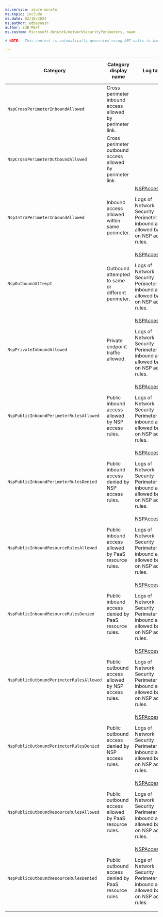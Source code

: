 ```yaml
---
ms.service: azure-monitor
ms.topic: include
ms.date: 02/19/2024
ms.author: edbaynash
author: EdB-MSFT
ms.custom: Microsoft.Network/networkSecurityPerimeters, naam

# NOTE:  This content is automatically generated using API calls to Azure. Any edits made on these files will be overwritten in the next run of the script. 

---
```

  
  
|Category|Category display name| Log table| [Supports basic log plan](/azure/azure-monitor/logs/basic-logs-configure?tabs=portal-1#compare-the-basic-and-analytics-log-data-plans)|[Supports ingestion-time transformation](/azure/azure-monitor/essentials/data-collection-transformations)| Example queries |Costs to export|
|---|---|---|---|---|---|---|
|`NspCrossPerimeterInboundAllowed` |Cross perimeter inbound access allowed by perimeter link. ||No|No||Yes |
|`NspCrossPerimeterOutboundAllowed` |Cross perimeter outbound access allowed by perimeter link. ||No|No||Yes |
|`NspIntraPerimeterInboundAllowed` |Inbound access allowed within same perimeter. |[NSPAccessLogs](/azure/azure-monitor/reference/tables/nspaccesslogs)<p>Logs of Network Security Perimeter (NSP) inbound access allowed based on NSP access rules.|No|No||Yes |
|`NspOutboundAttempt` |Outbound attempted to same or different perimeter. |[NSPAccessLogs](/azure/azure-monitor/reference/tables/nspaccesslogs)<p>Logs of Network Security Perimeter (NSP) inbound access allowed based on NSP access rules.|No|No||Yes |
|`NspPrivateInboundAllowed` |Private endpoint traffic allowed. |[NSPAccessLogs](/azure/azure-monitor/reference/tables/nspaccesslogs)<p>Logs of Network Security Perimeter (NSP) inbound access allowed based on NSP access rules.|No|No||Yes |
|`NspPublicInboundPerimeterRulesAllowed` |Public inbound access allowed by NSP access rules. |[NSPAccessLogs](/azure/azure-monitor/reference/tables/nspaccesslogs)<p>Logs of Network Security Perimeter (NSP) inbound access allowed based on NSP access rules.|No|No||Yes |
|`NspPublicInboundPerimeterRulesDenied` |Public inbound access denied by NSP access rules. |[NSPAccessLogs](/azure/azure-monitor/reference/tables/nspaccesslogs)<p>Logs of Network Security Perimeter (NSP) inbound access allowed based on NSP access rules.|No|No||Yes |
|`NspPublicInboundResourceRulesAllowed` |Public inbound access allowed by PaaS resource rules. |[NSPAccessLogs](/azure/azure-monitor/reference/tables/nspaccesslogs)<p>Logs of Network Security Perimeter (NSP) inbound access allowed based on NSP access rules.|No|No||Yes |
|`NspPublicInboundResourceRulesDenied` |Public inbound access denied by PaaS resource rules. |[NSPAccessLogs](/azure/azure-monitor/reference/tables/nspaccesslogs)<p>Logs of Network Security Perimeter (NSP) inbound access allowed based on NSP access rules.|No|No||Yes |
|`NspPublicOutboundPerimeterRulesAllowed` |Public outbound access allowed by NSP access rules. |[NSPAccessLogs](/azure/azure-monitor/reference/tables/nspaccesslogs)<p>Logs of Network Security Perimeter (NSP) inbound access allowed based on NSP access rules.|No|No||Yes |
|`NspPublicOutboundPerimeterRulesDenied` |Public outbound access denied by NSP access rules. |[NSPAccessLogs](/azure/azure-monitor/reference/tables/nspaccesslogs)<p>Logs of Network Security Perimeter (NSP) inbound access allowed based on NSP access rules.|No|No||Yes |
|`NspPublicOutboundResourceRulesAllowed` |Public outbound access allowed by PaaS resource rules. |[NSPAccessLogs](/azure/azure-monitor/reference/tables/nspaccesslogs)<p>Logs of Network Security Perimeter (NSP) inbound access allowed based on NSP access rules.|No|No||Yes |
|`NspPublicOutboundResourceRulesDenied` |Public outbound access denied by PaaS resource rules |[NSPAccessLogs](/azure/azure-monitor/reference/tables/nspaccesslogs)<p>Logs of Network Security Perimeter (NSP) inbound access allowed based on NSP access rules.|No|No||Yes |